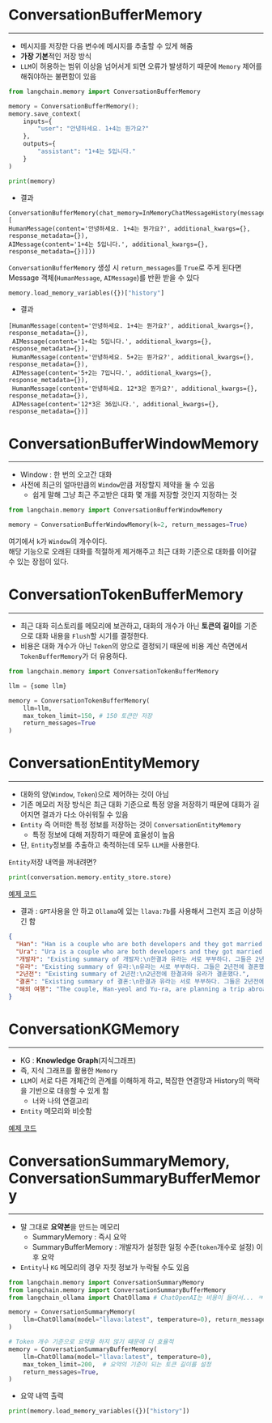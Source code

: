 # ConversationBufferMemory

---

* 메시지를 저장한 다음 변수에 메시지를 추출할 수 있게 해줌
* **가장 기본**적인 저장 방식
* `LLM`이 허용하는 범위 이상을 넘어서게 되면 오류가 발생하기 때문에 `Memory` 제어를 해줘야하는 불편함이 있음

```python
from langchain.memory import ConversationBufferMemory

memory = ConversationBufferMemory();
memory.save_context(
    inputs={
        "user": "안녕하세요. 1+4는 뭔가요?"
    },
    outputs={
        "assistant": "1+4는 5입니다."
    }
)

print(memory)
```


* 결과
```
ConversationBufferMemory(chat_memory=InMemoryChatMessageHistory(messages=[
HumanMessage(content='안녕하세요. 1+4는 뭔가요?', additional_kwargs={}, response_metadata={}), 
AIMessage(content='1+4는 5입니다.', additional_kwargs={}, response_metadata={})]))
```

`ConversationBufferMemory` 생성 시 `return_messages`를 `True`로 주게 된다면  
Message 객체(`HumanMessage`, `AIMessage`)를 반환 받을 수 있다  

```python
memory.load_memory_variables({})["history"]
```

* 결과
```
[HumanMessage(content='안녕하세요. 1+4는 뭔가요?', additional_kwargs={}, response_metadata={}),
 AIMessage(content='1+4는 5입니다.', additional_kwargs={}, response_metadata={}),
 HumanMessage(content='안녕하세요. 5+2는 뭔가요?', additional_kwargs={}, response_metadata={}),
 AIMessage(content='5+2는 7입니다.', additional_kwargs={}, response_metadata={}),
 HumanMessage(content='안녕하세요. 12*3은 뭔가요?', additional_kwargs={}, response_metadata={}),
 AIMessage(content='12*3은 36입니다.', additional_kwargs={}, response_metadata={})]
```

# ConversationBufferWindowMemory

---

* Window : 한 번의 오고간 대화
* 사전에 최근의 얼마만큼의 `Window`만큼 저장할지 제약을 둘 수 있음
  * 쉽게 말해 그냥 최근 주고받은 대화 몇 개를 저장할 것인지 지정하는 것

```python
from langchain.memory import ConversationBufferWindowMemory

memory = ConversationBufferWindowMemory(k=2, return_messages=True)
```
여기에서 `k`가 `Window`의 개수이다.  
해당 기능으로 오래된 대화를 적절하게 제거해주고 최근 대화 기준으로 대화를 이어갈 수 있는 장점이 있다.

# ConversationTokenBufferMemory

---

* 최근 대화 히스토리를 메모리에 보관하고, 대화의 개수가 아닌 **토큰의 길이**를 기준으로 대화 내용을 `Flush`할 시기를 결정한다.
* 비용은 대화 개수가 아닌 `Token`의 양으로 결정되기 때문에 비용 계산 측면에서 `TokenBufferMemory`가 더 유용하다.

```python
from langchain.memory import ConversationTokenBufferMemory

llm = {some llm}

memory = ConversationTokenBufferMemory(
    llm=llm, 
    max_token_limit=150, # 150 토큰만 저장
    return_messages=True
)
```


# ConversationEntityMemory

---

* 대화의 양(`Window`, `Token`)으로 제어하는 것이 아님
* 기존 메모리 저장 방식은 최근 대화 기준으로 특정 양을 저장하기 때문에 대화가 길어지면 결과가 다소 아쉬워질 수 있음
* `Entity` 즉 어떠한 특정 정보를 저장하는 것이 `ConversationEntityMemory`
  * 특정 정보에 대해 저장하기 때문에 효율성이 높음
* 단, `Entity`정보를 추출하고 축적하는데 모두 `LLM`을 사용한다.

`Entity`저장 내역을 꺼내려면?
```python
print(conversation.memory.entity_store.store)
```

[예제 코드](../code/ConversationEntityMemory.py)
* 결과 : `GPT`사용을 안 하고 `Ollama`에 있는 `llava:7b`를 사용해서 그런지 조금 이상하긴 함
```json
{
  "Han": "Han is a couple who are both developers and they got married two years ago. They are planning to go on a trip abroad.",
  "Ura": "Ura is a couple who are both developers and they got married two years ago. They are planning to go on a trip abroad.",
  "개발자": "Existing summary of 개발자:\n한결과 유라는 서로 부부하다. 그들은 2년전에 결혼했으며 해외 여행을 갈 계획을 세우고 있습니다.\nUpdated summary:\n한결과 유라는 서로 부부하다. 그들은 2년전에 결혼했으며 해외 여행을 갈 계획을 세우고 있습니다.",
  "유라": "Existing summary of 유라:\n유라는 서로 부부하다. 그들은 2년전에 결혼했으며 해외 여행을 갈 계획을 세우고 있습니다.",
  "2년전": "Existing summary of 2년전:\n2년전에 한결과와 유라가 결혼했다.",
  "결혼": "Existing summary of 결혼:\n한결과 유라는 서로 부부하다. 그들은 2년전에 결혼했으며 해외 여행을 갈 계획을 세우고 있습니다.\nUpdated summary:\n한결과 유라는 서로 부부하다. 그들은 2년전에 결혼했으며 해외 여행을 갈 계획을 세우고 있습니다.",
  "해외 여행": "The couple, Han-yeol and Yu-ra, are planning a trip abroad."
}
```

# ConversationKGMemory

---

* KG : **Knowledge Graph**(지식그래프)
* 즉, 지식 그래프를 활용한 `Memory`
* `LLM`이 서로 다른 개체간의 관계를 이해하게 하고, 복잡한 연결망과 History의 맥락을 기반으로 대응할 수 있게 함
  * 너와 나의 연결고리
* `Entity` 메모리와 비슷함

[예제 코드](../code/ConversationKGMemory.py)

# ConversationSummaryMemory, ConversationSummaryBufferMemory

---

* 말 그대로 **요약본**을 만드는 메모리
  * SummaryMemory : 즉시 요약
  * SummaryBufferMemory : 개발자가 설정한 일정 수준(`token`개수로 설정) 이후 요약
* `Entity`나 `KG` 메모리의 경우 자칫 정보가 누락될 수도 있음

```python
from langchain.memory import ConversationSummaryMemory
from langchain.memory import ConversationSummaryBufferMemory
from langchain_ollama import ChatOllama # ChatOpenAI는 비용이 들어서... ㅋㅋ

memory = ConversationSummaryMemory(
    llm=ChatOllama(model="llava:latest", temperature=0), return_messages=True
)

# Token 개수 기준으로 요약을 하지 않기 떄문에 더 효율적
memory = ConversationSummaryBufferMemory(
    llm=ChatOllama(model="llava:latest", temperature=0),
    max_token_limit=200,  # 요약의 기준이 되는 토큰 길이를 설정
    return_messages=True,
)
```

* 요약 내역 출력
```python
print(memory.load_memory_variables({})["history"])
```